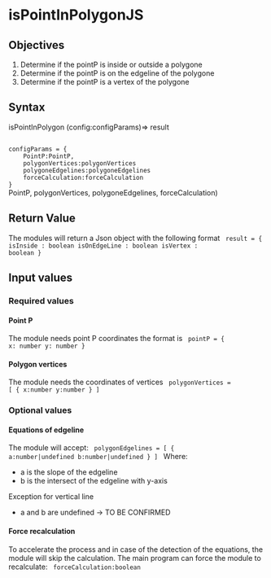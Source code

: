 # isPointInPolygonJS

## Objectives

1. Determine if the pointP is inside or outside a polygone
2. Determine if the pointP is on the edgeline of the polygone
3. Determine if the pointP is a vertex of the polygone

## Syntax


isPointInPolygon (config:configParams)=> result

<code>
configParams = {
	PointP:PointP,
	polygonVertices:polygonVertices
	polygoneEdgelines:polygoneEdgelines
	forceCalculation:forceCalculation
}
</code>
PointP, polygonVertices, polygoneEdgelines, forceCalculation)

## Return Value
The modules will return a Json object with the following format
<code>
result = {
	isInside : boolean
	isOnEdgeLine : boolean
	isVertex : boolean
}
</code>

## Input values

### Required values
#### Point P
The module needs point P coordinates
the format is 
<code>
pointP = { 
	x: number
	y: number
}
</code>

#### Polygon vertices
The module needs the coordinates of vertices
<code>
polygonVertices = [
	{
		x:number
		y:number
	}
]
</code>

### Optional values
#### Equations of edgeline
The module will accept:
<code>
polygonEdgelines = [
	{
		a:number|undefined
		b:number|undefined
	}
]
</code>
Where:
- a is the slope of the edgeline
- b is the intersect of the edgeline with y-axis

Exception for vertical line
- a and b are undefined -> TO BE CONFIRMED

#### Force recalculation
To accelerate the process and in case of the detection of the equations, the module will skip the calculation.
The main program can force the module to recalculate:
<code>
forceCalculation:boolean
</code>
